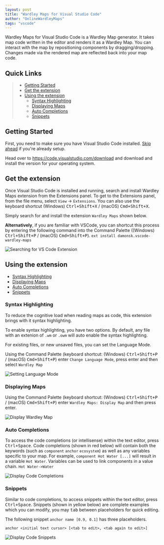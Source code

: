 ```yaml
---
layout: post
title: "Wardley Maps for Visual Studio Code"
author: "OnlineWardleyMaps"
tags: "vscode"
---
```


Wardley Maps for Visual Studio Code is a Wardley Map generator. It takes map code written in the editor and renders it as a Wardley Map.  You can interact with the map by repositioning components by dragging/dropping.  Changes made via the rendered map are reflected back into your map code.

## Quick Links
 
>  - [Getting Started](#getting-started)
>  - [Get the extension](#get-the-extension)
>  - [Using the extension](#using-the-extension)
>    - [Syntax Highlighting](#syntax-highlighting)
>    - [Displaying Maps](#displaying-maps)
>    - [Auto Completions](#auto-completions)
>    - [Snippets](#snippets)

## Getting Started

First, you need to make sure you have Visual Studio Code installed.  [Skip ahead](#get-the-extension) if you're already setup.  

Head over to <https://code.visualstudio.com/download> and download and install the version for your operating system.

## Get the extension

Once Visual Studio Code is installed and running, search and install Wardley Maps extension from the Extensions panel. To get to the Extensions panel, from the file menu, select `View` -> `Extensions`.  You can also use the keyboard shortcut (Windows) <kbd>Ctrl+Shift+X</kbd> / (macOS) <kbd>Cmd+Shift+X</kbd>.

Simply search for and install the extension `Wardley Maps` shown below. 

**Alternatively**, if you are familiar with VSCode, you can shortcut this process by entering the following command into the Command Palette ((Windows) <kbd>Ctrl+Shift+P</kbd> / (macOS) <kbd>Cmd+Shift+P</kbd>).  `ext install damonsk.vscode-wardley-maps`

![Searching for VS Code Extension](/assets/vscode-extensions-search.png)

## Using the extension 

  - [Syntax Highlighting](#syntax-highlighting)
  - [Displaying Maps](#displaying-maps)
  - [Auto Completions](#auto-completions)
  - [Snippets](#snippets)

### Syntax Highlighting

To reduce the cognitive load when reading maps as code, this extension brings with it syntax highlighting.  

To enable syntax highlighting, you have two options.  By default, any file with an extenion of `.wm` or `.owm` will auto enable the syntax highlighting. 

For existing files, or new unsaved files, you can set the Language Mode.

Using the Command Palette (keyboard shortcut: (Windows) <kbd>Ctrl+Shift+P</kbd> / (macOS) <kbd>Cmd+Shift+P</kbd>) enter `Change Language Mode`, press enter and then select `Wardley Map`

![Setting Language Mode](/assets/vscode-set-language.gif)

### Displaying Maps

Using the Command Palette (keyboard shortcut: (Windows) <kbd>Ctrl+Shift+P</kbd> / (macOS) <kbd>Cmd+Shift+P</kbd>) enter `Wardley Maps: Display Map` and then press enter.

![Display Wardley Map](/assets/vscode-display-map.gif)

### Auto Completions

To access the code completions (or intellisense) within the text editor, press <kbd>Ctrl+Space</kbd>.  Code completions (shown in red below) will contain both the keywords (such as `component` `anchor` `ecosystem`) as well as any variables specific to your map.  For example, `component Hot Water [...]` will result in a variable `Hot Water`.  Variables can be used to link components in a value chain.  `Hot Water->Water`

![Display Code Completions](/assets/vscode-completions.png)

### Snippets

Similar to code completions, to access snippets within the text editor, press <kbd>Ctrl+Space</kbd>.  Snippets (shown in yellow below) are complete examples which you can modify, you may <kbd>tab</kbd> between placeholders for quick editing.  

The following snippet `anchor name [0.9, 0.1]` has three placeholders.

`anchor <initial text cursor> [<tab to edit>, <tab again to edit>]`

![Display Code Snippets](/assets/vscode-completions.png)